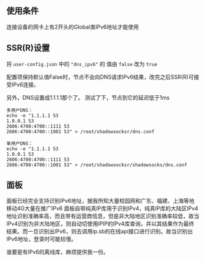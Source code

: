 ## 使用条件

连接设备的网卡上有2开头的Global类IPv6地址才能使用


## SSR(R)设置
将 `user-config.json` 中的  `"dns_ipv6"` 的 值由 `false` 改为 `true`

配置项保持默认值False时，节点不会向DNS请求IPv6结果，改完之后SSR(R)可接受IPv6连接。


另外，DNS设置成1.1.1.1那个了。
测试了下，节点到它的延迟低于1ms

```
多用户DNS：
echo -e "1.1.1.1 53
1.0.0.1 53
2606:4700:4700::1111 53
2606:4700:4700::1001 53" > /root/shadowsocksr/dns.conf

单用户DNS：
echo -e "1.1.1.1 53
1.0.0.1 53
2606:4700:4700::1111 53
2606:4700:4700::1001 53" > /root/shadowsocksr/shadowsocks/dns.conf
```


## 面板
面板已经完全支持识别IPv6地址，据我所知大量校园网和广东、福建、上海等地移动4G大量在推广IPv6
面板自带纯真IP库用于识别IPv4，纯真IP库的大陆区IPv4地址识别准确率高，而且带有运营商信息，但是非大陆地区识别准确率较低，故当IPv4识别为非大陆地区，则自动切使用IPIP的IPv4库查询，并以其结果作为最终结果。而一旦识别出IPv6，则去调用ip.sb的在线api接口进行识别。故当识别出IPv6地址，登录时可能较慢。

谁要是有IPv6的离线库，麻烦提供我一份。